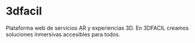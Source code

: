 # 3dfacil
Plataforma web de servicios AR y experiencias 3D. En 3DFACIL creamos soluciones inmersivas accesibles para todos.
